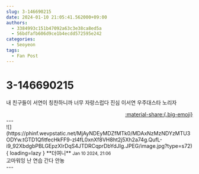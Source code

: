 ```yaml
---
slug: 3-146690215
date: 2024-01-10 21:05:41.562000+09:00
authors:
  - 3384993c151b47092a63c3e38ca8ed5a
  - 56bdfafb606d9ce1b4ecdd572595e242
categories:
  - Seoyeon
tags:
  - Fan Post
---
```


# 3-146690215

<div class="post-container" markdown="1">
<div class="content-container md-sidebar__scrollwrap" markdown="1">

내 친구들이 서연이 칭찬하니까 너무 자랑스럽다 진심 이서연 우주대스타 노리자

</div>
</div>

<div style="text-align: right;" markdown="1">
<a href="https://weverse.io/fromis9/fanpost/3-146690215" style="text-align: right;">:material-share:{.big-emoji}</a>
</div>
---

<div class="comments-container md-sidebar__scrollwrap" markdown="1">
<div class="comment" markdown="1">
<div class='id-container' markdown="1">
![](https://phinf.wevpstatic.net/MjAyNDEyMDZfMTk0/MDAxNzMzNDYzMTU3ODYw.tGTD1QfitfecHkFF9-zI4fL0xnXf8VH8ht2j5Xh2a74g.QufL-i9_92XbdgbPBLGEpzXIrDqS4JTDRCqprDbYdJIg.JPEG/image.jpg?type=s72){ loading=lazy }
**<span class="artist">더여니</span>** <small>Jan 10 2024, 21:06</small><br>
</div>
<div class='comment-body' markdown="1">
고마워잉 난 연습 간다 안뇽
</div>
</div>
</div>
---

